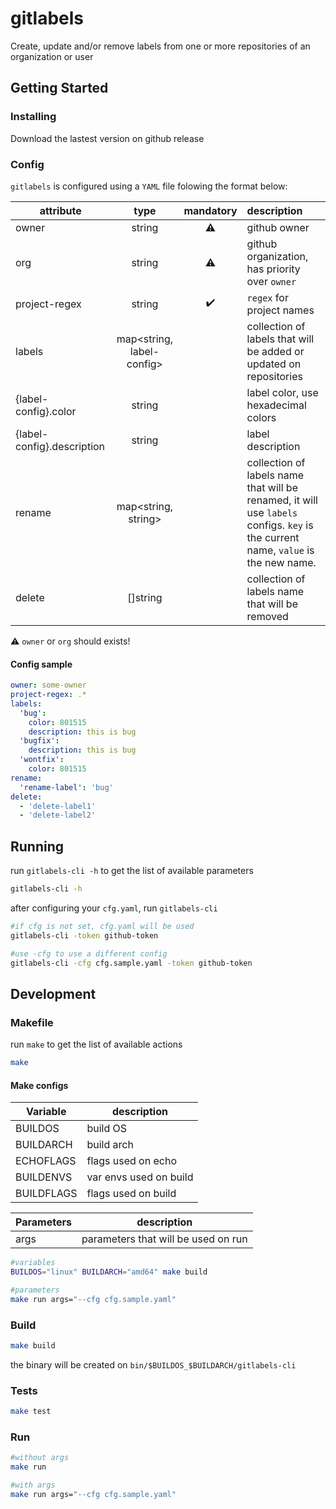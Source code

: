 # gitlabels

Create, update and/or remove labels from one or more repositories of an organization or user

## Getting Started

### Installing

Download the lastest version on github release

### Config

`gitlabels` is configured using a `YAML` file folowing the format below:

| attribute | type | mandatory | description|
| --------- |:----:| :---: | :----------|
| owner | string | :warning: | github owner |
| org | string | :warning: | github organization, has priority over `owner` |
| project-regex | string | :heavy_check_mark: | `regex` for project names |
| labels | map<string, label-config> | | collection of labels that will be added or updated on repositories |
| {label-config}.color | string | | label color, use hexadecimal colors
| {label-config}.description | string | | label description |
| rename | map<string, string> | | collection of labels name that will be renamed, it will use `labels` configs. `key` is the current name, `value` is the new name.
| delete | []string | | collection of labels name that will be removed

:warning: `owner` or `org` should exists!

#### Config sample

```yaml
owner: some-owner
project-regex: .*
labels:
  'bug':
    color: 801515
    description: this is bug
  'bugfix':
    description: this is bug
  'wontfix':
    color: 801515
rename:
  'rename-label': 'bug'
delete:
  - 'delete-label1'
  - 'delete-label2'
```

## Running

run `gitlabels-cli -h` to get the list of available parameters

```bash
gitlabels-cli -h
```

after configuring your `cfg.yaml`, run `gitlabels-cli`

```bash
#if cfg is not set, cfg.yaml will be used
gitlabels-cli -token github-token

#use -cfg to use a different config
gitlabels-cli -cfg cfg.sample.yaml -token github-token
```

## Development

### Makefile

run `make` to get the list of available actions

```bash
make
```

#### Make configs

| Variable | description|
| --------- | ----------|
| BUILDOS | build OS |
| BUILDARCH | build arch |
| ECHOFLAGS | flags used on echo |
| BUILDENVS | var envs used on build |
| BUILDFLAGS | flags used on build |

| Parameters | description|
| --------- | ----------|
| args | parameters that will be used on run |

```bash
#variables
BUILDOS="linux" BUILDARCH="amd64" make build

#parameters
make run args="--cfg cfg.sample.yaml"
```

### Build

```bash
make build
```

the binary will be created on `bin/$BUILDOS_$BUILDARCH/gitlabels-cli`

### Tests

```bash
make test
```

### Run

```bash
#without args
make run

#with args
make run args="--cfg cfg.sample.yaml"
```
